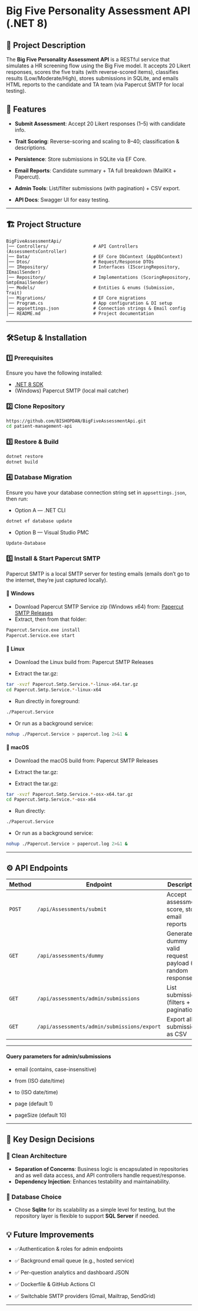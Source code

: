 ﻿# Big Five Personality Assessment API (.NET 8)

## 📌 Project Description
The **Big Five Personality Assessment API** is a RESTful service that simulates a HR screening 
flow using the Big Five model. It accepts 20 Likert responses, scores the five traits (with
reverse-scored items), classifies results (Low/Moderate/High), stores submissions in SQLite,
and emails HTML reports to the candidate and TA team (via Papercut SMTP for local testing).

## 🚀 Features
- **Submit Assessment**: Accept 20 Likert responses (1–5) with candidate info.

- **Trait Scoring**: Reverse-scoring and scaling to 8–40; classification & descriptions.

- **Persistence**: Store submissions in SQLite via EF Core.

- **Email Reports**: Candidate summary + TA full breakdown (MailKit + Papercut).

- **Admin Tools**: List/filter submissions (with pagination) + CSV export.

- **API Docs**: Swagger UI for easy testing.

---

## 🏗️ Project Structure
```
BigFiveAssessmentApi/
│── Controllers/                 # API Controllers (AssessmentsController)
│── Data/                        # EF Core DbContext (AppDbContext)
│── Dtos/                        # Request/Response DTOs
│── IRepository/                 # Interfaces (IScoringRepository, IEmailSender)
│── Repository/                  # Implementations (ScoringRepository, SmtpEmailSender)
│── Models/                      # Entities & enums (Submission, Trait)
│── Migrations/                  # EF Core migrations
│── Program.cs                   # App configuration & DI setup
│── appsettings.json             # Connection strings & Email config
│── README.md                    # Project documentation
```

---

## 🛠Setup & Installation
### **1️⃣ Prerequisites**
Ensure you have the following installed:
- [.NET 8 SDK](https://dotnet.microsoft.com/en-us/download/dotnet/8.0)
- (Windows) Papercut SMTP (local mail catcher)

### **2️⃣ Clone Repository**
```sh
https://github.com/BISHOPDAN/BigFiveAssessmentApi.git
cd patient-management-api
```

### **3️⃣ Restore & Build**
```sh
dotnet restore
dotnet build
```

### **4️⃣ Database Migration**
Ensure you have your database connection string set in `appsettings.json`, then run:
- Option A — .NET CLI
```sh
dotnet ef database update
```
- Option B — Visual Studio PMC
```sh
Update-Database
```

### **5️⃣ Install & Start Papercut SMTP**

Papercut SMTP is a local SMTP server for testing emails (emails don’t go to the internet, they’re just captured locally).

#### 🔹 Windows
- Download Papercut SMTP Service zip (Windows x64) from:
[Papercut SMTP Releases](https://github.com/ChangemakerStudios/Papercut-SMTP/releases)
- Extract, then from that folder:
```sh
Papercut.Service.exe install
Papercut.Service.exe start
```
#### 🔹 Linux
- Download the Linux build from:
Papercut SMTP Releases

- Extract the tar.gz:
```sh
tar -xvzf Papercut.Smtp.Service.*-linux-x64.tar.gz
cd Papercut.Smtp.Service.*-linux-x64
```
- Run directly in foreground:
```sh
./Papercut.Service
```
- Or run as a background service:
```sh
nohup ./Papercut.Service > papercut.log 2>&1 &
```
#### 🔹 macOS
- Download the macOS build from:
Papercut SMTP Releases
- Extract the tar.gz:

- Extract the tar.gz:
```sh
tar -xvzf Papercut.Smtp.Service.*-osx-x64.tar.gz
cd Papercut.Smtp.Service.*-osx-x64
```
- Run directly:
```sh
./Papercut.Service
```
- Or run as a background service:
```sh
nohup ./Papercut.Service > papercut.log 2>&1 &
```

---

## ⚙️ API Endpoints
| Method | Endpoint | Description |
|--------|----------|--------------|
| `POST` | `/api/Assessments/submit` | Accept assessment, score, store, email reports |
| `GET`  | `/api/assessments/dummy` | Generate a dummy valid request payload (20 random responses) |
| `GET`  | `/api/assessments/admin/submissions`| List submissions (filters + pagination) |
| `GET`  | `/api/assessments/admin/submissions/export` | Export all submissions as CSV |

---
#### Query parameters for admin/submissions

- email (contains, case-insensitive)

- from (ISO date/time)

- to (ISO date/time)

- page (default 1)

- pageSize (default 10)

---


## 🎯 Key Design Decisions
### **🔹 Clean Architecture**
- **Separation of Concerns**: Business logic is encapsulated in repositories
and as well data access, and API controllers handle request/response.
- **Dependency Injection**: Enhances testability and maintainability.

### **🔹 Database Choice**
- Chose **Sqlite** for its scalability as a simple level for testing, but the repository
layer is flexible to support **SQL Server** if needed.

## 💡 Future Improvements
- ✅Authentication & roles for admin endpoints

- ✅ Background email queue (e.g., hosted service)

- ✅ Per-question analytics and dashboard JSON

- ✅ Dockerfile & GitHub Actions CI

- ✅ Switchable SMTP providers (Gmail, Mailtrap, SendGrid)

---
